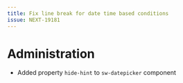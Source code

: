 ```yaml
---
title: Fix line break for date time based conditions
issue: NEXT-19181
---
```

# Administration
* Added property `hide-hint` to `sw-datepicker` component